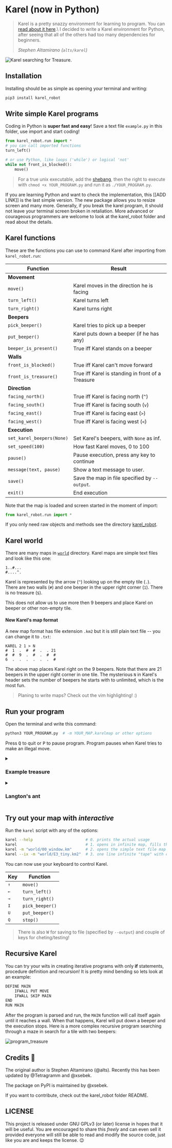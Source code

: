 # Karel (now in Python)

> Karel is a pretty snazzy environment for learning to program.
> You can [read about it here](https://en.wikipedia.org/wiki/Karel_(programming_language)).\
> I decided to write a Karel environment for Python, after seeing that all of the others
> had too many dependencies for beginners.
>
> *Stephen Altamirano (`alts/karel`)*

![Karel searching for Treasure.](images/window.gif)

## Installation

Installing should be as simple as opening your terminal and writing:
```bash
pip3 install karel_robot
```

## Write simple Karel programs

Coding in Python is **super fast and easy**!
Save a text file `example.py` in this folder, use import and start coding!

```python
from karel_robot.run import *
# you can call imported functions
turn_left()

# or use Python, like loops ('while') or logical 'not'
while not front_is_blocked():
    move()

```

> For a true unix executable, add the [shebang](https://stackoverflow.com/a/19305076/11105559),
> then the right to execute with `chmod +x YOUR_PROGRAM.py` and run it as `./YOUR_PROGRAM.py`.



If you are learning Python and want to check the implementation, this [[ADD LINK]] is the last simple version. The new package allows you to resize screen and many more. Generally, if you break the karel program, it should not leave your terminal screen broken in retaliation. More advanced or courageous programmers are welcome to look at the karel_robot folder and read about the details.



## Karel functions

These are the functions you can use to command Karel after importing from `karel_robot.run`:

| Function              | Result                                            |
|-----------------------|---------------------------------------------------|
| **Movement**          |                                                   |
| `move()`              | Karel moves in the direction he is facing         |
| `turn_left()`         | Karel turns left                                  |
| `turn_right()`        | Karel turns right                                 |
| **Beepers**           |                                                   |
| `pick_beeper()`       | Karel tries to pick up a beeper                   |
| `put_beeper()`        | Karel puts down a beeper (if he has any)          |
| `beeper_is_present()` | True iff Karel stands on a beeper                 |
| **Walls**             |                                                   |
| `front_is_blocked()`  | True iff Karel can't move forward                 |
| `front_is_treasure()` | True iff Karel is standing in front of a Treasure |
| **Direction**         |                                                   |
| `facing_north()`      | True iff Karel is facing north (`^`)              |
| `facing_south()`      | True iff Karel is facing south (`v`)              |
| `facing_east()`       | True iff Karel is facing east (`>`)               |
| `facing_west()`       | True iff Karel is facing west (`<`)               |
| **Execution**         |                                                   |
| `set_karel_beepers(None)`| Set Karel's beepers, with `None` as inf.       |
| `set_speed(100)`      | How fast Karel moves, 0 to 100                    |
| `pause()`             | Pause execution, press any key to continue        |
| `message(text, pause)`    | Show a text message to user.                      |
| `save()` | Save the map in file specified by `--output`. |
| `exit()` | End execution |


Note that the map is loaded and screen started in the moment of import:
```python
from karel_robot.run import *
```
If you only need raw objects and methods see the directory [karel_robot](./karel_robot).



## Karel world

There are many maps in [`world`](.world) directory. Karel maps are simple text files and look like this one:

    1..#...
    #....^.

Karel is represented by the arrow (`^`) looking up on the empty tile (`.`).\
There are two walls (`#`) and one beeper in the upper right corner (`1`).
There is no treasure (`$`).

This does not allow us to use more then 9 beepers and place Karel on beeper or other non-empty tile.

#### New Karel's map format

A new map format has file extension `.km2` but it is still plain text file -- you can change it to `.txt`:

```
KAREL 2 1 > N
#  1  .  #  #  .  . 21
#  #  9  .  #  .  #  #
6  .  .  .  .  .  .  #
```

The above map places Karel right on the 9 beepers. Note that there are 21 beepers in the upper right corner in one tile. The mysterious `N` in Karel's header sets the number of beepers he starts with to unlimited, which is the most fun.

> Planing to write maps? Check out the vim highlighting! :)



## Run your program

Open the terminal and write this command:

```bash
python3 YOUR_PROGRAM.py  # -m YOUR_MAP.karelmap or other options
```

Press <kbd>Q</kbd> to quit or <kbd>P</kbd> to pause program.
Program pauses when Karel tries to make an illegal move.

<details><summary><h3>Example treasure</h3></summary>
Run the program `treasure.py` (also below) with worlds `00` - `03_window`.
Karel will walk to the wall and then search for a treasure in the walls.

![Karel finds the treasure.](images/00_window.gif)&emsp;![Karel cycles.](images/01_window.gif)&emsp;![Karel goes around.](images/02_window.gif)&emsp;![Karel hits the wall.](images/03_window.gif)

The idea comes from a [paper on cooperative learning in CS1](https://dl.acm.org/doi/abs/10.1145/2492686).

<details>
  <summary>Karel searching for treasure Python code</summary>

  ```python
  from karel_robot.run import *
  
  while not front_is_blocked():
      move()
  
  while not front_is_treasure():
      turn_left()
      if front_is_blocked():
          turn_left()
      # FIX: add else
      move()
      turn_right()
  ```
</details>
</details>


<details><summary><h3>Langton's ant</h3></summary>

Here is a short compressed animation of Karel playing Langton's ant.<sup>[[wiki]](https://en.wikipedia.org/wiki/Langton%27s_ant)</sup>

<img src="images/langton_optimized.gif" alt="langton_optimized" width="40%"/>

The program `X_langton.py` (also below)  uses a single beeper to mark a tile as "Black" and Karel can pick it up to make it "White". The ant moves seemingly randomly, but makes a nice picture in about 11000 steps. The options used in recoding are:
```bash
programs/X_langton.py -x 70 -y 50 --karel 35 25 --direction ^ --speed 0 --output langton.km2
```

<details>
  <summary>Langton's ant Python code</summary>

  ```python
  from karel_robot.run import *
  set_speed(100)

  while True:  # repeat
      if beeper_is_present(): # At a black square
          pick_beeper()           # flip the color of the square
          turn_left()             # turn 90° left
          move()                  # move forward one unit
      else:                   # At a white square
          put_beeper()            # flip the color of the square
          turn_right()            # turn 90° right
          move()                  # move forward one unit
  ```
</details>
</details>




## Try out your map with *interactive*

Run the `karel` script with any of the options:
```bash
karel --help                       # 0. prints the actual usage
karel                              # 1. opens in infinite map, fills the whole screen
karel -m "world/00_window.km"      # 2. opens the simple text file map in world directory
karel --ix -m "world/E3_tiny.km2"  # 3. one line infinite "tape" with content of file
```

You can now use your keyboard to control Karel.

|     Key    |  Function       |
|------------|-----------------|
|<kbd>↑</kbd>| `move()`        |
|<kbd>←</kbd>| `turn_left()`   |
|<kbd>→</kbd>| `turn_right()`  |
|<kbd>I</kbd>| `pick_beeper()` |
|<kbd>U</kbd>| `put_beeper()`  |
|<kbd>Q</kbd>| `stop()`        |

> There is also <kbd>W</kbd> for saving to file (specified by `--output`) and couple of keys for cheting/testing!




## Recursive Karel

You can try your wits in creating iterative programs with only **if** statements, procedure definition and recursion! It is pretty mind bending so lets look at an example:

```markdown
DEFINE MAIN
    IFWALL PUT MOVE
    IFWALL SKIP MAIN
END
RUN MAIN
```

After the program is parsed and run, the `MAIN` function will call itself again until it reaches a wall. When that happens, Karel will put down a beeper and the execution stops. Here is a more complex recursive program searching through a maze in search for a tile with two beepers:

![program_treasure](images/program_treasure.gif)





## Credits 🤖

The original author is Stephen Altamirano (@alts).
Recently this has been updated by @Tetragramm and @xsebek.

The package on PyPI is maintained by @xsebek.

If you want to contribute, check out the karel_robot folder README.


## LICENSE

This project is released under GNU GPLv3 (or later) license in hopes that
it will be useful. You are encouraged to share this *freely* and can
even sell it provided everyone will still be able to read and modify
the source code, just like you are ​a​n​d​ ​k​e​e​p​s​ ​t​h​e ​l​i​ce​n​s​e​.​ :wink: 